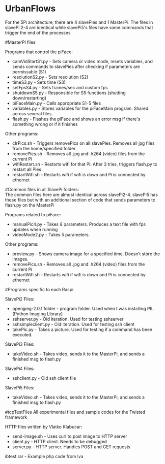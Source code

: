 # UrbanFlows

For the 5Pi architecture, there are 4 slavePies and 1 MasterPi.
The files in slavePi 2-4 are identical while slavePi5's files have some
commands that trigger the end of the processes

#MasterPi files

Programs that control the piFace:   
*   camVidStartS1.py - Sets camera or video mode, resets variables, and sends commands to slavePies after checking if parameters are permissable (S1)   
*   resolutionS2.py - Sets resolution (S2)   
*   timeS3.py - Sets time (S3)   
*   setFpsS4.py - Sets frames/sec and custom fps    
*   shutdownS5.py - Responsible for S5 functions (shutting down/restarting)   
*   piFaceMain.py - Calls appropriate S1-5 files   
*   variables.py - Stores variables for the piFaceMain program.  Shared across several files.  
*   flash.py - Flashes the piFace and shows an error msg if there's something wrong or if it finishes   

Other programs:   
*   clrPics.sh - Triggers removePics on all slavePies.  Removes all jpg files from the home/specified folder   
*   removePics.sh - Removes all .jpg and .h264 (video) files from the current Pi   
*   wifiRestart.sh - Restarts wifi for that Pi.  After 3 tries, triggers flash.py to restart all Pies   
*   restartWifi.sh - Restarts wifi if wifi is down and Pi is connected by ethernet   

#Common files in all SlavePi folders:   
The common files here are almost identical across slavePi2-4.  slavePi5 has these files but with an additional
section of code that sends parameters to flash.py on the MasterPi   

Programs related to piFace:   
*   manualPic4.py - Takes 6 parameters.  Produces a text file with fps updates when running   
*   videoMode2.py - Takes 5 parameters.   

Other programs:   
*   preview.py - Shows camera image for a specified time.  Doesn't store the images.   
*   removePics.sh - Removes all .jpg and .h264 (video) files from the current Pi   
*   restartWifi.sh - Restarts wifi if wifi is down and Pi is connected by ethernet   

#Programs specific to each Raspi:   

SlavePi2 Files:   
*   openjpeg-2.0.1 folder - program folder.  Used when I was installing PIL (Python Imaging Library)   
*   sshserver.py - Old iteration.  Used for testing sshserver   
*   sshsimpleclient.py - Old iteration.  Used for testing ssh client   
*   takePic.py - Takes a picture.  Used for testing if a command has been executed.   

SlavePi3 Files:   
*   takeVideo.sh - Takes video, sends it to the MasterPi, and sends a finished msg to flash.py   

SlavePi4 Files:    
*   sshclient.py - Old ssh client file   

SlavePi5 Files:   
*   takeVideo.sh - Takes video, sends it to the MasterPi, and sends a finished msg to flash.py  

#tcpTestFiles
All experimental files and sample codes for the Twisted framework   

HTTP files written by Vlatko Klabucar:
*   send-image.sh - Uses curl to post image to HTTP server
*   client.py - HTTP client.  Needs to be debugged
*   server.py - HTTP server.  Handles POST and GET requests

ibtest.rar - Example php code from Iva
